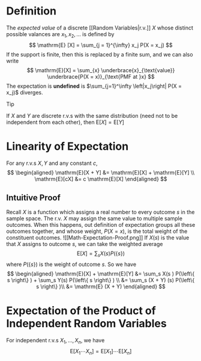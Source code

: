 # Definition
The *expected value* of a discrete [[Random Variables|r.v.]] $X$ whose distinct possible valances are $x_1,x_2, \ldots$ is defined by
$$
\mathrm{E} [X] = \sum_{j = 1}^{\infty} x_j P(X = x_j)
$$
If the support is finite, then this is replaced by a finite sum, and we can also write
$$
\mathrm{E}[X] = \sum_{x} \underbrace{x}_{\text{value}} \underbrace{P(X = x)}_{\text{PMF at }x}
$$
The expectation is **undefined** is $\sum_{j=1}^\infty \left|x_j\right| P(X = x_j)$ diverges.

> [!Tip]
> If $X$ and $Y$ are discrete r.v.s with the same distribution (need not to be independent from each other), then $\mathrm{E}[X] = \mathrm{E}[Y]$

# Linearity of Expectation
For any r.v.s $X, Y$ and any constant $c$,
$$
\begin{aligned}
\mathrm{E}[X + Y] &= \mathrm{E}[X] + \mathrm{E}[Y] \\
\mathrm{E}[cX] &= c \mathrm{E}[X]
\end{aligned}
$$
## Intuitive Proof
Recall $X$ is a function which assigns a real number to every outcome $s$ in the sample space. The r.v. $X$ may assign the same value to multiple sample outcomes. When this happens, out definition of expectation groups all these outcomes together, and whose weight, $P(X = x)$, is the total weight of the constituent outcomes.
![[Math-Expectation-Proof.png]]
If $X(s)$ is the value that $X$ assigns to outcome $s$, we can take the weighted average
$$
\mathrm{E}[X] = \sum_s X(s) P(\left\{ s \right\} )
$$
where $P(\left\{ s \right\})$ is the weight of outcome $s$. So we have
$$
\begin{aligned}
\mathrm{E}[X] + \mathrm{E}[Y] &= \sum_s X(s ) P(\left\{ s \right\} ) + \sum_s Y(s) P(\left\{ s \right\} ) \\
&= \sum_s (X + Y) (s) P(\left\{ s \right\} )\\
&= \mathrm{E} (X + Y)
\end{aligned}
$$
# Expectation of the Product of Independent Random Variables
For independent r.v.s $X_1, \ldots ,X_n$, we have
$$
\mathrm{E}[X_1 \cdots X_n] = \mathrm{E}[X_1] \cdots \mathrm{E}[X_n]
$$
